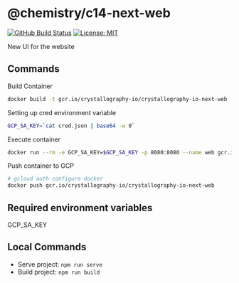 # @chemistry/c14-next-web

[![GitHub Build Status](https://github.com/chemistry/crystallography.io/workflows/CI/badge.svg)](https://github.com/chemistry/crystallography.io/actions?query=workflow%3ACI)
[![License: MIT](https://img.shields.io/badge/License-MIT-gren.svg)](https://opensource.org/licenses/MIT)

New UI for the website

## Commands

Build Container

```bash
docker build -t gcr.io/crystallography-io/crystallography-io-next-web .
```

Setting up cred environment variable

```bash
GCP_SA_KEY=`cat cred.json | base64 -w 0`
```

Execute container

```bash
docker run --rm -e GCP_SA_KEY=$GCP_SA_KEY -p 8080:8080 --name web gcr.io/crystallography-io/crystallography-io-next-web
```

Push container to GCP

```bash
# gcloud auth configure-docker
docker push gcr.io/crystallography-io/crystallography-io-next-web
```

## Required environment variables

GCP_SA_KEY

## Local Commands

* Serve project: `npm run serve`
* Build project: `npm run build`

